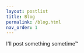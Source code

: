 ```yaml
---
layout: postlist
title: Blog
permalink: /blog.html
nav_order: 1
---
```


I'll post something sometime™

